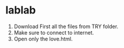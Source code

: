 # lablab

1. Download First all the files from TRY folder.
2. Make sure to connect to internet.
3. Open only the love.html.
